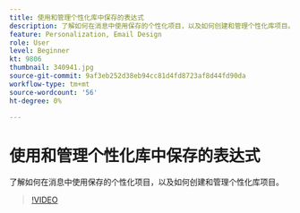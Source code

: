```yaml
---
title: 使用和管理个性化库中保存的表达式
description: 了解如何在消息中使用保存的个性化项目，以及如何创建和管理个性化库项目。
feature: Personalization, Email Design
role: User
level: Beginner
kt: 9806
thumbnail: 340941.jpg
source-git-commit: 9af3eb252d38eb94cc81d4fd8723af8d44fd90da
workflow-type: tm+mt
source-wordcount: '56'
ht-degree: 0%

---
```



# 使用和管理个性化库中保存的表达式

了解如何在消息中使用保存的个性化项目，以及如何创建和管理个性化库项目。

>[!VIDEO](https://video.tv.adobe.com/v/340941?quality=12&learn=on)
